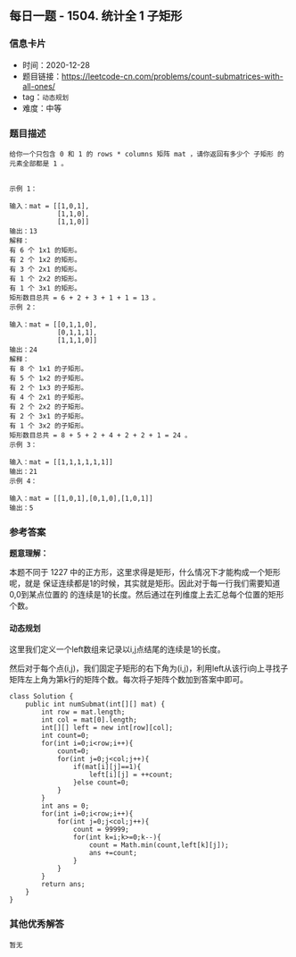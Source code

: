 ## 每日一题 - 1504. 统计全 1 子矩形

### 信息卡片

- 时间：2020-12-28
- 题目链接：https://leetcode-cn.com/problems/count-submatrices-with-all-ones/
- tag：`动态规划`
- 难度：中等

### 题目描述

```
给你一个只包含 0 和 1 的 rows * columns 矩阵 mat ，请你返回有多少个 子矩形 的元素全部都是 1 。


示例 1：

输入：mat = [[1,0,1],
            [1,1,0],
            [1,1,0]]
输出：13
解释：
有 6 个 1x1 的矩形。
有 2 个 1x2 的矩形。
有 3 个 2x1 的矩形。
有 1 个 2x2 的矩形。
有 1 个 3x1 的矩形。
矩形数目总共 = 6 + 2 + 3 + 1 + 1 = 13 。
示例 2：

输入：mat = [[0,1,1,0],
            [0,1,1,1],
            [1,1,1,0]]
输出：24
解释：
有 8 个 1x1 的子矩形。
有 5 个 1x2 的子矩形。
有 2 个 1x3 的子矩形。
有 4 个 2x1 的子矩形。
有 2 个 2x2 的子矩形。
有 2 个 3x1 的子矩形。
有 1 个 3x2 的子矩形。
矩形数目总共 = 8 + 5 + 2 + 4 + 2 + 2 + 1 = 24 。
示例 3：

输入：mat = [[1,1,1,1,1,1]]
输出：21
示例 4：

输入：mat = [[1,0,1],[0,1,0],[1,0,1]]
输出：5

```

### 参考答案

**题意理解：**

本题不同于 1227 中的正方形，这里求得是矩形，什么情况下才能构成一个矩形呢，就是
保证连续都是1的时候，其实就是矩形。因此对于每一行我们需要知道0,0到某点位置的
的连续是1的长度。然后通过在列维度上去汇总每个位置的矩形个数。

#### 动态规划

这里我们定义一个left数组来记录以i,j点结尾的连续是1的长度。

然后对于每个点(i,j)，我们固定子矩形的右下角为(i,j)，利用left从该行i向上寻找子
矩阵左上角为第k行的矩阵个数。每次将子矩阵个数加到答案中即可。

```
class Solution {
    public int numSubmat(int[][] mat) {
        int row = mat.length;
        int col = mat[0].length;
        int[][] left = new int[row][col];
        int count=0;
        for(int i=0;i<row;i++){
            count=0;
            for(int j=0;j<col;j++){
                if(mat[i][j]==1){
                    left[i][j] = ++count;
                }else count=0;
            }
        }
        int ans = 0;
        for(int i=0;i<row;i++){
            for(int j=0;j<col;j++){
                count = 99999;
                for(int k=i;k>=0;k--){
                    count = Math.min(count,left[k][j]);
                    ans +=count;
                }
            }
        }
        return ans;
    }
}
```
 
### 其他优秀解答

```
暂无
```



